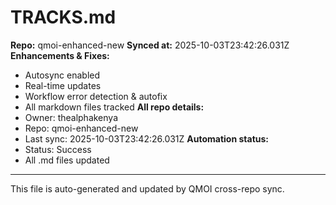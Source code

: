 # TRACKS.md

**Repo:** qmoi-enhanced-new
**Synced at:** 2025-10-03T23:42:26.031Z
**Enhancements & Fixes:**
- Autosync enabled
- Real-time updates
- Workflow error detection & autofix
- All markdown files tracked
**All repo details:**
- Owner: thealphakenya
- Repo: qmoi-enhanced-new
- Last sync: 2025-10-03T23:42:26.031Z
**Automation status:**
- Status: Success
- All .md files updated
---
This file is auto-generated and updated by QMOI cross-repo sync.
